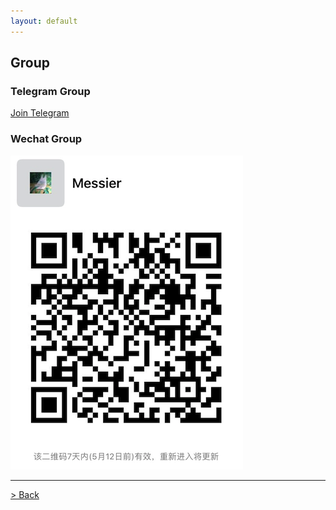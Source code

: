 ```yaml
---
layout: default
---
```


## Group


### Telegram Group

[Join Telegram](https://t.me/messier_group)

### Wechat Group


![wechatgroup](/images/wechat-group.png)


---

[> Back](./)
